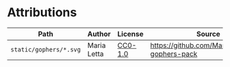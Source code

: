 # Attributions

| Path                   | Author      | License                                                                | Source                                          |
|------------------------|-------------|------------------------------------------------------------------------|-------------------------------------------------|
| `static/gophers/*.svg` | Maria Letta | [CC0-1.0](https://creativecommons.org/publicdomain/zero/1.0/legalcode) | https://github.com/MariaLetta/free-gophers-pack |
